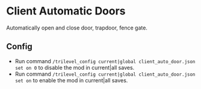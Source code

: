 # Client Automatic Doors
Automatically open and close door, trapdoor, fence gate.
## Config
- Run command `/trilevel_config current|global client_auto_door.json set on 0` to disable the mod in current|all saves.
- Run command `/trilevel_config current|global client_auto_door.json set on` to enable the mod in current|all saves.
